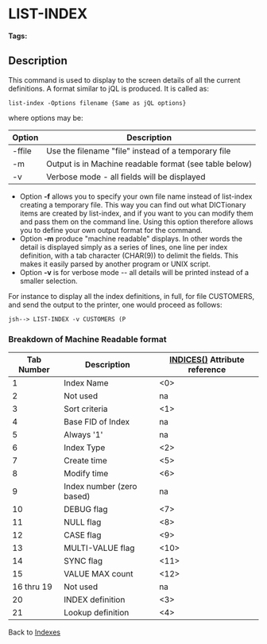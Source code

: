 # LIST-INDEX

<PageHeader />

**Tags:**
<badge text='file indexing' vertical='middle' />

## Description

This command is used to display to the screen details of all the current definitions. A format similar to jQL is produced. It is called as:

```
list-index -Options filename {Same as jQL options}
```

where options may be:

| Option | Description |
| --- | --- |
| -ffile | Use the filename "file" instead of a temporary file |
| -m | Output is in Machine readable format (see table below) |
| -v | Verbose mode - all fields will be displayed |

- Option **-f** allows you to specify your own file name instead of list-index creating a temporary file. This way you can find out what DICTionary items are created by list-index, and if you want to you can modify them and pass them on the command line. Using this option therefore allows you to define your own output format for the command.
- Option **-m** produce "machine readable" displays. In other words the detail is displayed simply as a series of lines, one line per index definition, with a tab character (CHAR(9)) to delimit the fields. This makes it easily parsed by another program or UNIX script.
- Option **-v** is for verbose mode -- all details will be printed instead of a smaller selection.

For instance to display all the index definitions, in full, for file CUSTOMERS, and send the output to the printer, one would proceed as follows:

```
jsh--> LIST-INDEX -v CUSTOMERS (P
```

### Breakdown of Machine Readable format

| Tab Number | Description | [INDICES()](./../introduction-to-secondary-indexes) Attribute reference |
| --- | --- | --- |
| 1 | Index Name | &lt;0&gt; |
| 2 | Not used | na |
| 3 | Sort criteria | &lt;1&gt; |
| 4 | Base FID of Index | na |
| 5 | Always '1' | na |
| 6 | Index Type | &lt;2&gt; |
| 7 | Create time | &lt;5&gt; |
| 8 | Modify time | &lt;6&gt; |
| 9 | Index number (zero based) | na |
| 10 | DEBUG flag | &lt;7&gt; |
| 11 | NULL flag | &lt;8&gt; |
| 12 | CASE flag | &lt;9&gt; |
| 13 | MULTI-VALUE flag | &lt;10&gt; |
| 14 | SYNC flag | &lt;11&gt; |
| 15 | VALUE MAX count | &lt;12&gt; |
| 16 thru 19 | Not used | na |
| 20 | INDEX definition | &lt;3&gt; |
| 21 | Lookup definition | &lt;4&gt; |

Back to [Indexes](./../README.md)

  
<PageFooter />
